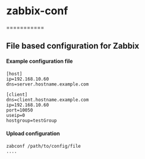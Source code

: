 # zabbix-conf
===========

## File based configuration for Zabbix

#### Example configuration file
```
[host]
ip=192.168.10.60
dns=server.hostname.example.com

[client]
dns=client.hostname.example.com
ip=192.168.10.60
port=10050
useip=0
hostgroup=testGroup
```

#### Upload configuration
```
zabconf /path/to/config/file
....
```